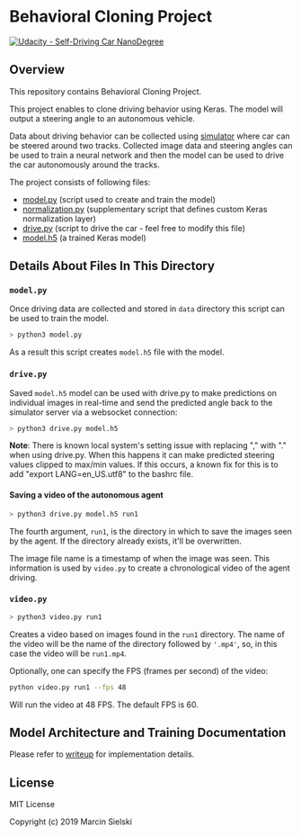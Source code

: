 # Behavioral Cloning Project

[![Udacity - Self-Driving Car NanoDegree](https://s3.amazonaws.com/udacity-sdc/github/shield-carnd.svg)](http://www.udacity.com/drive)

Overview
---
This repository contains Behavioral Cloning Project.

This project enables to clone driving behavior using Keras. The model will output a steering angle to an autonomous vehicle.

Data about driving behavior can be collected using [simulator](https://github.com/udacity/self-driving-car-sim#term-1) where car can be steered around two tracks. Collected image data and steering angles can be used to train a neural network and then the model can be used to drive the car autonomously around the tracks.

The project consists of following files: 
* [model.py](model.py) (script used to create and train the model)
* [normalization.py](normalization.py) (supplementary script that defines custom Keras normalization layer)
* [drive.py](drive.py) (script to drive the car - feel free to modify this file)
* [model.h5](model.h5) (a trained Keras model)

## Details About Files In This Directory

### `model.py`

Once driving data are collected and stored in `data` directory this script can be used to train the model.
```bash
> python3 model.py
``` 
As a result this script creates `model.h5` file with the model.

### `drive.py`

Saved `model.h5` model can be used with drive.py to make predictions on individual images in real-time and send the predicted angle back to the simulator server via a websocket connection:

```bash
> python3 drive.py model.h5
```

**Note**: There is known local system's setting issue with replacing "," with "." when using drive.py. When this happens it can make predicted steering values clipped to max/min values. If this occurs, a known fix for this is to add "export LANG=en_US.utf8" to the bashrc file.

#### Saving a video of the autonomous agent

```bash
> python3 drive.py model.h5 run1
```

The fourth argument, `run1`, is the directory in which to save the images seen by the agent. If the directory already exists, it'll be overwritten.

The image file name is a timestamp of when the image was seen. This information is used by `video.py` to create a chronological video of the agent driving.

### `video.py`

```bash
> python3 video.py run1
```

Creates a video based on images found in the `run1` directory. The name of the video will be the name of the directory followed by `'.mp4'`, so, in this case the video will be `run1.mp4`.

Optionally, one can specify the FPS (frames per second) of the video:

```sh
python video.py run1 --fps 48
```

Will run the video at 48 FPS. The default FPS is 60.

## Model Architecture and Training Documentation

Please refer to [writeup](writeup_report.md) for implementation details.

## License

MIT License

Copyright (c) 2019 Marcin Sielski